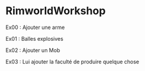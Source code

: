 # RimworldWorkshop

Ex00 : Ajouter une arme

Ex01 : Balles explosives

Ex02 : Ajouter un Mob

Ex03 : Lui ajouter la faculté de produire quelque chose
